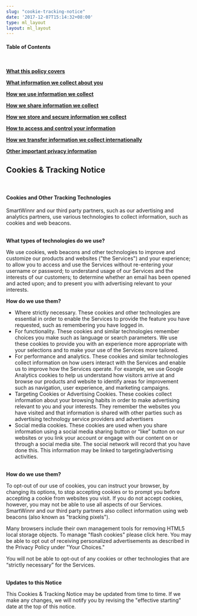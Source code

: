 ```yaml
---
slug: "cookie-tracking-notice"
date: '2017-12-07T15:14:32+08:00'
type: ml_layout
layout: ml_layout
---
```


<section class="">
  <div class="padding50 ml-pure-white-background">
    <div class="row  ">
      <div class="col-lg-3 col-md-12 col-sm-12 col-xs-12">
        <h4><b>Table of Contents</b></h4><br>
        <p><b><a href="#policy-covers"> What this policy covers</a></b></p>  
        <p><b><a href="#information-we-collect-about-you">  What information we collect about you</a></b></p>
        <p><b><a href="">  How we use information we collect</a></b></p>
        <p><b><a href=""> How we share information we collect</a></b></p>
        <p><b><a href="">  How we store and secure information we collect</a></b></p> 
        <p><b><a href="">  How to access and control your information</a></b></p>
        <p><b><a href=""> How we transfer information we collect internationally</a></b></p>
        <p><b><a href=""> Other important privacy information</a></b></p>  
      </div>
      <div class="col-lg-9 col-md-12 col-sm-12 col-xs-12">
        <h2><b>Cookies & Tracking Notice</b></h2><br>
      <section >  
        <div id="policy-covers">
          <h4><b>Cookies and Other Tracking Technologies</b></h4>
          <p>
         SmartWinnr and our third party partners, such as our advertising and analytics partners, use various technologies to collect information, such as cookies and web beacons. </p>   
          <br>       
         <b>What types of technologies do we use?</b>
         <p>
          We use cookies, web beacons and other technologies to improve and customize our products and websites ("the Services") and your experience; to allow you to access and use the Services without re-entering your username or password; to understand usage of our Services and the interests of our customers; to determine whether an email has been opened and acted upon; and to present you with advertising relevant to your interests.
          </p>
        <b>How do we use them?</b>
        <ul>
        <li>Where strictly necessary.  These cookies and other technologies are essential in order to enable the Services to provide the feature you have requested, such as remembering you have logged in.</li>
        <li>For functionality.  These cookies and similar technologies remember choices you make such as language or search parameters. We use these cookies to provide you with an experience more appropriate with your selections and to make your use of the Services more tailored.</li>
        <li>For performance and analytics.  These cookies and similar technologies collect information on how users interact with the Services and enable us to improve how the Services operate. For example, we use Google Analytics cookies to help us understand how visitors arrive at and browse our products and website to identify areas for improvement such as navigation, user experience, and marketing campaigns. </li>
        <li> Targeting Cookies or Advertising Cookies.  These cookies collect information about your browsing habits in order to make advertising relevant to you and your interests. They remember the websites you have visited and that information is shared with other parties such as advertising technology service providers and advertisers</li>
        <li>
        Social media cookies. These cookies are used when you share information using a social media sharing button or “like” button on our websites or you link your account or engage with our content on or through a social media site. The social network will record that you have done this. This information may be linked to targeting/advertising activities.
        </li>
        </ul>
        <br>
        <b>How do we use them?</b>
        <p>To opt-out of our use of cookies, you can instruct your browser, by changing its options, to stop accepting cookies or to prompt you before accepting a cookie from websites you visit. If you do not accept cookies, however, you may not be able to use all aspects of our Services. SmartWinnr and our third party partners also collect information using web beacons (also known as "tracking pixels").</p>
        <p>
        Many browsers include their own management tools for removing HTML5 local storage objects. To manage "flash cookies" please click here. You may be able to opt out of receiving personalized advertisements as described in the Privacy Policy under "Your Choices."</p>
        <p>
        You will not be able to opt-out of any cookies or other technologies that are “strictly necessary” for the Services.
        </p>
        <br>
        <b>Updates to this Notice </b>
        <p>
          This Cookies & Tracking Notice may be updated from time to time.  If we make any changes, we will notify you by revising the "effective starting" date at the top of this notice.</p>
      </div>
        <div>
    </section>  

   </div>
    </div>
  </div>
</section>
